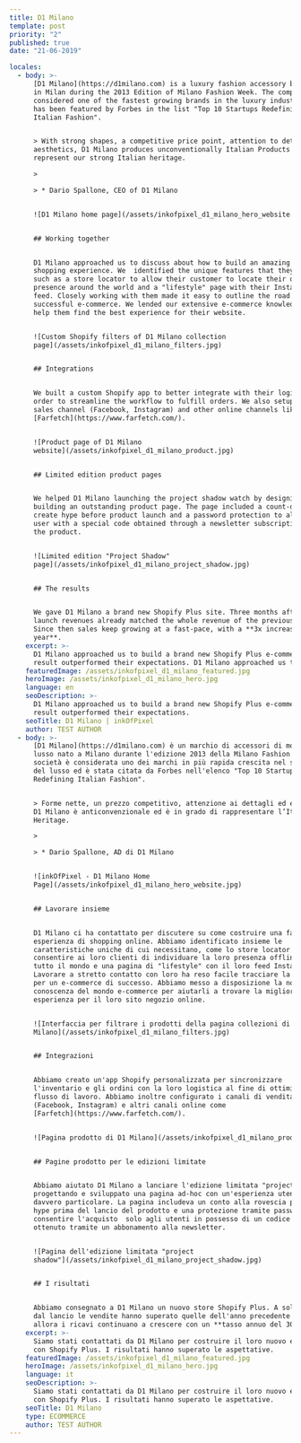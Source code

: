 ```yaml
---
title: D1 Milano
template: post
priority: "2"
published: true
date: "21-06-2019"

locales:
  - body: >-
      [D1 Milano](https://d1milano.com) is a luxury fashion accessory brand born
      in Milan during the 2013 Edition of Milano Fashion Week. The company is
      considered one of the fastest growing brands in the luxury industry and
      has been featured by Forbes in the list "Top 10 Startups Redefining
      Italian Fashion".


      > With strong shapes, a competitive price point, attention to details and
      aesthetics, D1 Milano produces unconventionally Italian Products that
      represent our strong Italian heritage.

      >

      > * Dario Spallone, CEO of D1 Milano


      ![D1 Milano home page](/assets/inkofpixel_d1_milano_hero_website.jpg)


      ## Working together


      D1 Milano approached us to discuss about how to build an amazing online
      shopping experience. We  identified the unique features that they need,
      such as a store locator to allow their customer to locate their offline
      presence around the world and a "lifestyle" page with their Instagram
      feed. Closely working with them made it easy to outline the road for a
      successful e-commerce. We lended our extensive e-commerce knowledge to
      help them find the best experience for their website.


      ![Custom Shopify filters of D1 Milano collection
      page](/assets/inkofpixel_d1_milano_filters.jpg)


      ## Integrations


      We built a custom Shopify app to better integrate with their logistic in
      order to streamline the workflow to fulfill orders. We also setup social
      sales channel (Facebook, Instagram) and other online channels like
      [Farfetch](https://www.farfetch.com/).


      ![Product page of D1 Milano
      website](/assets/inkofpixel_d1_milano_product.jpg)


      ## Limited edition product pages


      We helped D1 Milano launching the project shadow watch by designing and
      building an outstanding product page. The page included a count-down to
      create hype before product launch and a password protection to allow only
      user with a special code obtained through a newsletter subscription to buy
      the product.


      ![Limited edition "Project Shadow"
      page](/assets/inkofpixel_d1_milano_project_shadow.jpg)


      ## The results


      We gave D1 Milano a brand new Shopify Plus site. Three months after the
      launch revenues already matched the whole revenue of the previous year.
      Since then sales keep growing at a fast-pace, with a **3x increase year on
      year**.
    excerpt: >-
      D1 Milano approached us to build a brand new Shopify Plus e-commerce. The
      result outperformed their expectations. D1 Milano approached us to build a brand new Shopify Plus e-commerce. The result outperformed their expectations. D1 Milano approached us to build a brand new Shopify Plus e-commerce. The result outperformed their expectations. D1 Milano approached us to build a brand new Shopify Plus e-commerce. The result outperformed their expectations.
    featuredImage: /assets/inkofpixel_d1_milano_featured.jpg
    heroImage: /assets/inkofpixel_d1_milano_hero.jpg
    language: en
    seoDescription: >-
      D1 Milano approached us to build a brand new Shopify Plus e-commerce. The
      result outperformed their expectations.
    seoTitle: D1 Milano | inkOfPixel
    author: TEST AUTHOR
  - body: >-
      [D1 Milano](https://d1milano.com) è un marchio di accessori di moda di
      lusso nato a Milano durante l'edizione 2013 della Milano Fashion Week. La
      società è considerata uno dei marchi in più rapida crescita nel settore
      del lusso ed è stata citata da Forbes nell'elenco "Top 10 Startups
      Redefining Italian Fashion".


      > Forme nette, un prezzo competitivo, attenzione ai dettagli ed estetica,
      D1 Milano è anticonvenzionale ed è in grado di rappresentare l’Italian
      Heritage.

      >

      > * Dario Spallone, AD di D1 Milano


      ![inkOfPixel - D1 Milano Home
      Page](/assets/inkofpixel_d1_milano_hero_website.jpg)


      ## Lavorare insieme


      D1 Milano ci ha contattato per discutere su come costruire una fantastica
      esperienza di shopping online. Abbiamo identificato insieme le
      caratteristiche uniche di cui necessitano, come lo store locator per
      consentire ai loro clienti di individuare la loro presenza offline in
      tutto il mondo e una pagina di "lifestyle" con il loro feed Instagram.
      Lavorare a stretto contatto con loro ha reso facile tracciare la strada
      per un e-commerce di successo. Abbiamo messo a disposizione la nostra
      conoscenza del mondo e-commerce per aiutarli a trovare la migliore
      esperienza per il loro sito negozio online.


      ![Interfaccia per filtrare i prodotti della pagina collezioni di D1
      Milano](/assets/inkofpixel_d1_milano_filters.jpg)


      ## Integrazioni


      Abbiamo creato un'app Shopify personalizzata per sincronizzare
      l'inventario e gli ordini con la loro logistica al fine di ottimizzare il
      flusso di lavoro. Abbiamo inoltre configurato i canali di vendita social
      (Facebook, Instagram) e altri canali online come
      [Farfetch](https://www.farfetch.com/).


      ![Pagina prodotto di D1 Milano](/assets/inkofpixel_d1_milano_product.jpg)


      ## Pagine prodotto per le edizioni limitate


      Abbiamo aiutato D1 Milano a lanciare l'edizione limitata "project shadow"
      progettando e sviluppato una pagina ad-hoc con un'esperienza utente
      davvero particolare. La pagina includeva un conto alla rovescia per creare
      hype prima del lancio del prodotto e una protezione tramite password per
      consentire l'acquisto  solo agli utenti in possesso di un codice speciale
      ottenuto tramite un abbonamento alla newsletter.


      ![Pagina dell'edizione limitata "project
      shadow"](/assets/inkofpixel_d1_milano_project_shadow.jpg)


      ## I risultati


      Abbiamo consegnato a D1 Milano un nuovo store Shopify Plus. A soli 3 mesi
      dal lancio le vendite hanno superato quelle dell'anno precedente. Da
      allora i ricavi continuano a crescere con un **tasso annuo del 300%**.
    excerpt: >-
      Siamo stati contattati da D1 Milano per costruire il loro nuovo e-commerce
      con Shopify Plus. I risultati hanno superato le aspettative.
    featuredImage: /assets/inkofpixel_d1_milano_featured.jpg
    heroImage: /assets/inkofpixel_d1_milano_hero.jpg
    language: it
    seoDescription: >-
      Siamo stati contattati da D1 Milano per costruire il loro nuovo e-commerce
      con Shopify Plus. I risultati hanno superato le aspettative.
    seoTitle: D1 Milano
    type: ECOMMERCE
    author: TEST AUTHOR
---
```

